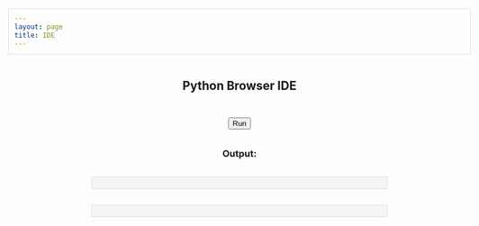 ```yaml
---
layout: page
title: IDE
---
```


<html lang="en">
<head>
  <link rel="stylesheet" href="https://cdn.jsdelivr.net/npm/codemirror@5.65.16/lib/codemirror.css">
  <script src="https://cdn.jsdelivr.net/npm/codemirror@5.65.16/lib/codemirror.js"></script>
  <script src="https://cdn.jsdelivr.net/npm/codemirror@5.65.16/mode/python/python.js"></script>
  <script src="https://cdn.jsdelivr.net/npm/codemirror@5.65.16/addon/edit/closebrackets.js"></script>
  <script src="https://cdn.jsdelivr.net/npm/codemirror@5.65.16/addon/hint/show-hint.js"></script>
  <link rel="stylesheet" href="https://cdn.jsdelivr.net/npm/codemirror@5.65.16/addon/hint/show-hint.css">
  <script src="https://cdn.jsdelivr.net/npm/codemirror@5.65.16/addon/hint/python-hint.js"></script>
  <script src="https://cdn.jsdelivr.net/npm/codemirror@5.65.16/addon/edit/matchbrackets.js"></script>

  <style>
    .CodeMirror {
      border: 1px solid #ddd;
      height: 400px; /* Fixed height */
      width: 800px;  /* Fixed width */
      max-width: 100%; /* Ensures it doesn't exceed container */
      font-family: monospace;
      font-size: 14px;
      line-height: 1.5;
    }

    .CodeMirror-scroll {
      overflow: auto !important;
      height: 100%; /* Takes full height of container */
    }

    .CodeMirror::-webkit-scrollbar {
      width: 10px;
      height: 10px;
    }

    .CodeMirror::-webkit-scrollbar-track {
      background: #f1f1f1;
      border-radius: 5px;
    }

    .CodeMirror::-webkit-scrollbar-thumb {
      background: #888;
      border-radius: 5px;
    }

    .CodeMirror::-webkit-scrollbar-thumb:hover {
      background: #555;
    }

    .CodeMirror {
      scrollbar-width: thin;
      scrollbar-color: #888 #f1f1f1;
    }

    textarea { width: 100%; height: 200px; font-family: monospace; display: none; } /* Hide original textarea */
    pre { background: #f4f4f4; padding: 10px; border: 1px solid #ddd; width: 800px; max-width: 100%; }
    .error { color: red; }
    button { margin: 10px 0; }
    #status { font-style: italic; color: #555; }
    button:disabled { opacity: 0.5; }
    
    /* Optional: Center the editor */
    body {
      display: flex;
      flex-direction: column;
      align-items: center;
      padding: 20px;
    }
  </style>
  <script src="https://cdn.jsdelivr.net/pyodide/v0.23.4/full/pyodide.js"></script>
</head>
<body>
  <h2>Python Browser IDE</h2>
  <textarea id="code">print("Hello, World!")</textarea>
  <script>
    const editor = CodeMirror.fromTextArea(document.getElementById('code'), {
      mode: 'python',
      theme: 'material',
      lineNumbers: true,
      indentUnit: 4,
      tabSize: 4,
      indentWithTabs: true,
      autoCloseBrackets: true,
      matchBrackets: true,
      extraKeys: {
        "Ctrl-Space": "autocomplete",
        "Ctrl-Enter": function(cm) { runCode(); },
        "Alt-Up": "swapLineUp",
        "Alt-Down": "swapLineDown"
      }
    });

    editor.on("inputRead", function(cm, change) {
      if (change.origin !== "paste") {
        const cursor = cm.getCursor();
        const token = cm.getTokenAt(cursor);
        if (/[a-zA-Z.]/.test(change.text[0]) && !/\d/.test(token.string)) {
          CodeMirror.commands.autocomplete(cm, null, {
            completeSingle: false
          });
        }
      }
    });

    editor.on("change", function(cm, change) {
      if (change.origin === "+input" && !cm.state.completionActive) {
        setTimeout(function() {
          cm.execCommand("autocomplete");
        }, 100);
      }
    });
  </script>
  <br />
  <button id="runBtn" onclick="runCode()">Run</button>
  <span id="status"></span>
  <h3>Output:</h3>
  <pre id="output"></pre>
  <pre id="error" class="error"></pre>

  <script>
    let pyodide;

    async function loadPyodideAndRun() {
      pyodide = await loadPyodide({
        indexURL: "https://cdn.jsdelivr.net/pyodide/v0.23.4/full/"
      });
      console.log("Pyodide loaded");
      await pyodide.loadPackage(["numpy", "matplotlib"]);
      console.log("numpy and matplotlib loaded");
    }

    loadPyodideAndRun();

    async function runCode() {
      const code = editor.getValue();
      const outputEl = document.getElementById("output");
      const errorEl = document.getElementById("error");
      const runBtn = document.getElementById("runBtn");
      const statusEl = document.getElementById("status");

      outputEl.innerText = "";
      errorEl.innerText = "";
      statusEl.innerText = "Running...";
      runBtn.disabled = true;

      if (!pyodide) {
        errorEl.innerText = "Pyodide is still loading, please wait...";
        statusEl.innerText = "";
        runBtn.disabled = false;
        return;
      }

      try {
        pyodide.runPython(`
          import sys
          import io
          sys.stdout = io.StringIO()
        `);
        pyodide.runPython(code);
        const output = pyodide.runPython("sys.stdout.getvalue()");
        outputEl.innerText = output;
      } catch (err) {
        errorEl.innerText = err.message;
      }

      statusEl.innerText = "";
      runBtn.disabled = false;
    }
  </script>
</body>
</html>